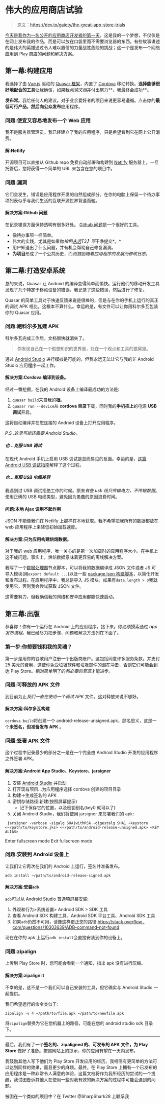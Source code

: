 # 伟大的应用商店试验

> 原文：<https://dev.to/gaiety/the-great-app-store-trials>

[今天是我作为一名公开的应用商店开发者的第一天](https://play.google.com/store/apps/details?id=io.cordova.myspells)。这是我的一个梦想，不仅仅是在网上发布我的作品，而是可以放在口袋里而不需要浏览器的东西。有些故事讲述的是伟大的英雄通过令人难以置信的力量战胜危险的挑战；这一个是发布一个网络应用到 Play 商店的问题和解决方案。

## 第一幕:构建应用

我选择了由 [Vue.js](https://vuejs.org/) 驱动的 [Quasar 框架](http://quasar-framework.org/)，内置了 [Cordova](https://cordova.apache.org/) 移动转换。**选择能够很好地配合的工具**让我确信，如果我*阅读文档*并付出努力**，我最终会成功**。

**发布常**。我给任何人的建议，对于业余爱好者的项目来说更容易遵循。点击你的**最低可行产品，然后向公众发布**应用程序。

### 问题:便宜又容易地发布一个 Web 应用

我不是服务器管理员。我已经建立了我的应用程序，只是希望看到它在网上公开消费。

#### 解:Netlify

开源项目可以直接从 Github repo 免费自动部署和构建到 [Netlify](https://www.netlify.com/) 服务器上。一旦托管后，您将获得一个简单的 URL 来包含在您的项目中。

### 问题:漏洞

它们会发生，错误是应用程序开发的自然组成部分。在你的电脑上保留一个待办事项列表似乎与我们生活的互联开源世界背道而驰。

#### 解决方案:Github 问题

在记录错误方面保持透明有很多好处。 [Github 问题](https://guides.github.com/features/issues/)是一个很好的工具。

*   像待办事项一样简单。
*   伟大的实践，尤其是如果你*按照[永远](http://semver.org/)T3】写*干净提交*。*
*   用户知道出了什么问题，并有机会帮助自己修复漏洞。
*   **为项目**形成了一个公共历史，而*则鼓励随着应用程序的发展而修改日志*。

## 第二幕:打造安卓系统

总的来说，Quasar 让 Android 的编译变得简单而愉快。运行他们的移动开发工具发现了几个特定于移动设备的错误，我记录了这些错误，然后进行了修复。

Quasar 的简单工具对于快速反馈来说是很棒的，但是与在你的手机上运行的真正的调试 APK 相比，这根本不算什么。幸运的是，有文件可以让你用科尔多瓦包装你的 Quasar 应用。

### 问题:跑科尔多瓦建 APK

科尔多瓦完成工作后，文档很快就消失了。

> 你发现自己在一个假想知识的世界里，处在一个观点和工具的狼窝里。

通过 [Android Studio](https://developer.android.com/studio/index.html) 进行模拟是可能的，但我永远无法让它与我的非 Android Studio 应用程序一起工作。

#### 解决方案:Cordova 编译到设备。

经过一番挖掘，在我的 Android 设备上编译最成功的方法是:

1.  `quasar build`来自我的**根**。
2.  `quasar run --device`从 **cordova 目录**下载，同时我的**手机插上**的电源 **USB 调试**开启。

这将自动编译并在您连接的 Android 设备上打开应用程序。

*P.S .这里可能还需要 Android Studio。*

##### 也...克服 USB 调试

在现代 Android 手机上启用 USB 调试是显而易见的反面。幸运的是，[这篇 Android USB 调试指南](https://www.kingoapp.com/root-tutorials/how-to-enable-usb-debugging-mode-on-android.htm)解释了这个过程。

##### 也...克服 USB 电缆差异

我遇到过 USB 调试拒绝工作的时候。原来*有些 usb 线只传输电力，不传输数据*。使用正确的 USB 电缆类型，避免因为愚蠢的原因浪费时间。

#### 问题:本地 Ajax 调用不起作用

JSON 不能像我们在 Netlify 上那样在本地获取。我不希望把我所有的数据都放在 web 应用程序上来降低初始加载速度。

#### 解决方案:只为应用构建烘焙数据。

对于我的 web 应用程序，唯一关心的是第一次加载时的应用程序大小。在手机上这不成问题。事实上，烘焙数据意味着更容易的离线解决方案。

我写了一个[数据处理器](https://github.com/sharpshark28/my_spells/blob/master/build/process_spells.js)节点脚本，可以将我的数据编译成 JSON 文件或者 JS 可导入模块(用`export default ...`)以及一些 [package.json 构建脚本](https://github.com/sharpshark28/my_spells/blob/master/package.json)，以简化开发和发布过程。在应用程序中，我总是导入 JS 模块，如果有`data.length > 0`我就使用它，否则我会尝试获取 JSON 文件。

这需要努力，但我确信我的网络和安卓应用都能快速启动。

## 第三幕:出版

恭喜你！你有一个运行在 Android 上的应用程序。接下来，你必须摸索通过 *app 发布流程*。我已经尽力把步骤、问题和解决方法列在下面了。

### 第一步:你想要钱和我的灵魂？

第一步是用你的谷歌用户注册一个出版商账户。这包括同意许多服务条款，并支付 25 美元的费用，这使你免受垃圾软件和垃圾邮件的潜在冲击，否则它们可能会到达 Play Store。相对简单明了的*和必要的邪恶*才能进步。

### 问题:可释放的 APK 文件

到目前为止*我们一直在使用一个调试 APK* 文件。这对释放来说不够好。

#### 解决方案:科尔多瓦构建

`cordova build`将创建一个 android-release-unsigned.apk，顾名思义，这是一个**未签名，但准备发布 APK** 。

### 问题:签署 APK 文件

这个过程中记录最少的部分之一是在一个完全由 Android Studio 开发的应用程序之外签署 APK。

#### 解决方案:Android App Studio、Keystore、jarsigner

1.  安装 [Android Studio](https://developer.android.com/studio/index.html) 并启动
2.  打开现有项目...为应用程序选择 cordova 创建的项目目录
3.  构建->生成签名的 APK
4.  密钥存储路径:新建(按照屏幕提示)
    *   记下保存它的位置，以及密钥别名(key0 就可以了)
5.  关闭 Android Studio，我们将使用 jarsigner 来签署我们的 apk:

```
 jarsigner -verbose -sigalg SHA1withRSA -digestalg SHA1 -keystore <~/path/to/keystore.jks> <~/path/to/android-release-unsigned.apk> <KEY ALIAS> 
```

Enter fullscreen mode Exit fullscreen mode

### 问题:安装到 Android 设备上

让我们让它再次在我们的 Android 上运行，签名并准备发布。

`adb install ~/path/to/android-release-signed.apk`

#### 解决方案:安装`adb`

`adb`可以从 Android Studio 首选项屏幕安装:

1.  外观和行为>系统设置> Android SDK > SDK 工具
2.  查看 Android SDK 构建工具、Android SDK 平台工具、Android SDK 工具
3.  如果`adb`仍然不可用，请像这样更正您的路径:[https://stack overflow . com/questions/10303639/ADB-command-not-found](https://stackoverflow.com/questions/10303639/adb-command-not-found)

现在在你的 apk 上运行`adb install`会直接安装到你的设备上。

### 问题:zipalign

上传到 Play Store 时，您可能会看到一个通知，指出 apk 没有进行压缩。

#### 解决方案:zipalign it

不幸的是，这不是一个我们可以自己安装的工具，但它确实与 Android Studio 一起提供。

我们希望运行的命令类似于:

`zipalign -v 4 ~/path/to/file.apk ~/path/to/newfile.apk`

将`zipalign`替换为它在您机器上的路径，可能在您的 android studio sdk 目录下。

* * *

最后，我们有了一个**签名的、zipaligned 的、可发布的 APK 文件，为 Play Store** 做好了准备。按照网站上的提示，你的应用有望在一天内发布。

我鼓励其他人写下他们为 Play Store 开发应用的经历。我相信有更简单的方法可以达到同样的效果，而且更少的麻烦。最终，在 Play Store 上拥有一个已发布的应用程序是一种非常令人满意的体验，这篇文档将作为我所经历的尝试的一个提醒，我试图告诉其他人在使用一些对我有效的解决方案的过程中可能会遇到的问题。

被困在一个类似的项目中？在 Twitter @SharpShark28 上联系我